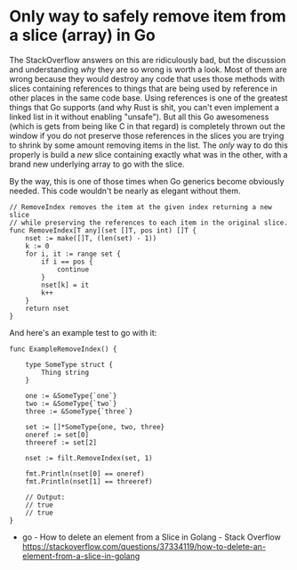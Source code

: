 # Only way to safely remove item from a slice (array) in Go

The StackOverflow answers on this are ridiculously bad, but the discussion and understanding *why* they are so wrong is worth a look. Most of them are wrong because they would destroy any code that uses those methods with slices containing references to things that are being used by reference in other places in the same code base. Using references is one of the greatest things that Go supports (and why Rust is shit, you can't even implement a linked list in it without enabling "unsafe"). But all this Go awesomeness (which is gets from being like C in that regard) is completely thrown out the window if you do not preserve those references in the slices you are trying to shrink by some amount removing items in the list. The *only* way to do this properly is build a *new* slice containing exactly what was in the other, with a brand new underlying array to go with the slice.

By the way, this is one of those times when Go generics become obviously needed. This code wouldn't be nearly as elegant without them.

```golang
// RemoveIndex removes the item at the given index returning a new slice
// while preserving the references to each item in the original slice.
func RemoveIndex[T any](set []T, pos int) []T {
	nset := make([]T, (len(set) - 1))
	k := 0
	for i, it := range set {
		if i == pos {
			continue
		}
		nset[k] = it
		k++
	}
	return nset
}
```

And here's an example test to go with it:

```golang
func ExampleRemoveIndex() {

	type SomeType struct {
		Thing string
	}

	one := &SomeType{`one`}
	two := &SomeType{`two`}
	three := &SomeType{`three`}

	set := []*SomeType{one, two, three}
	oneref := set[0]
	threeref := set[2]

	nset := filt.RemoveIndex(set, 1)

	fmt.Println(nset[0] == oneref)
	fmt.Println(nset[1] == threeref)

	// Output:
	// true
	// true
}
```

* go - How to delete an element from a Slice in Golang - Stack Overflow  
  <https://stackoverflow.com/questions/37334119/how-to-delete-an-element-from-a-slice-in-golang>
